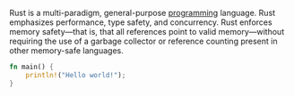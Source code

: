 ---
---

Rust is a multi-paradigm, general-purpose [programming](/tags/programming) language. Rust emphasizes performance, type safety, and concurrency. Rust enforces memory safety—that is, that all references point to valid memory—without requiring the use of a garbage collector or reference counting present in other memory-safe languages.

```rust
fn main() {
    println!("Hello world!");
}
```
